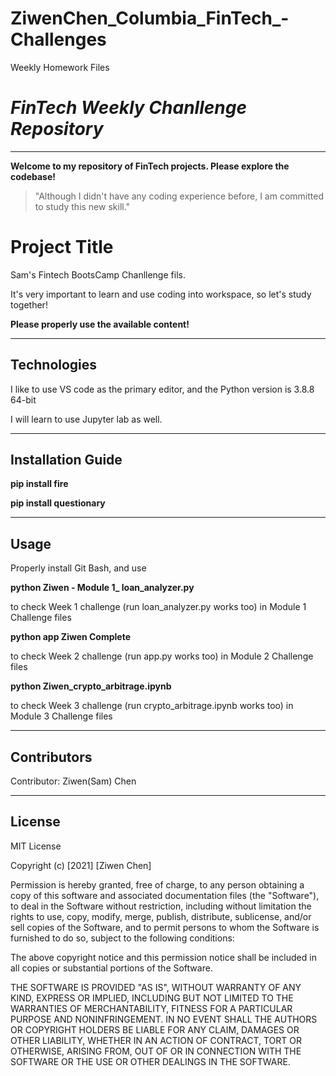 # ZiwenChen_Columbia_FinTech_-Challenges
Weekly Homework Files




# *FinTech Weekly Chanllenge Repository* 
---

**Welcome to my repository of FinTech projects. Please explore the codebase!**

> "Although I didn't have any coding experience before, I am committed to study this new skill."

# Project Title

Sam's Fintech BootsCamp Chanllenge fils. 

It's very important to learn and use coding into workspace, so let's study together!

**Please properly use the available content!**


---

## Technologies

I like to use VS code as the primary editor, and the Python version is 3.8.8 64-bit

I will learn to use Jupyter lab as well.

---

## Installation Guide

**pip install fire**

**pip install questionary**

---

## Usage

Properly install Git Bash, and use 

**python Ziwen - Module 1_ loan_analyzer.py** 

to check Week 1 challenge (run loan_analyzer.py works too) in Module 1 Challenge files



**python app Ziwen Complete** 

to check Week 2 challenge (run app.py works too) in Module 2 Challenge files



**python Ziwen_crypto_arbitrage.ipynb** 

to check Week 3 challenge (run crypto_arbitrage.ipynb works too) in Module 3 Challenge files

---

## Contributors

Contributor: Ziwen(Sam) Chen

---

## License

MIT License

Copyright (c) [2021] [Ziwen Chen]

Permission is hereby granted, free of charge, to any person obtaining a copy
of this software and associated documentation files (the "Software"), to deal
in the Software without restriction, including without limitation the rights
to use, copy, modify, merge, publish, distribute, sublicense, and/or sell
copies of the Software, and to permit persons to whom the Software is
furnished to do so, subject to the following conditions:

The above copyright notice and this permission notice shall be included in all
copies or substantial portions of the Software.

THE SOFTWARE IS PROVIDED "AS IS", WITHOUT WARRANTY OF ANY KIND, EXPRESS OR
IMPLIED, INCLUDING BUT NOT LIMITED TO THE WARRANTIES OF MERCHANTABILITY,
FITNESS FOR A PARTICULAR PURPOSE AND NONINFRINGEMENT. IN NO EVENT SHALL THE
AUTHORS OR COPYRIGHT HOLDERS BE LIABLE FOR ANY CLAIM, DAMAGES OR OTHER
LIABILITY, WHETHER IN AN ACTION OF CONTRACT, TORT OR OTHERWISE, ARISING FROM,
OUT OF OR IN CONNECTION WITH THE SOFTWARE OR THE USE OR OTHER DEALINGS IN THE
SOFTWARE.